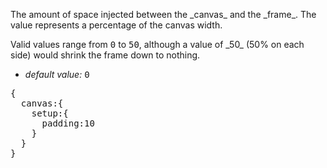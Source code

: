 <p class="b20" markdown="1">The amount of space injected between the _canvas_ and the _frame_. The value represents a percentage of the canvas width.</p>

<p class="b20" markdown="1">Valid values range from <samp class="number">0</samp> to <samp class="number">50</samp>, although a value of _50_ (50% on each side) would shrink the frame down to nothing.</p>

* _default value:_ <samp class="number">0</samp>

<pre data-ace="readonly" style="width:100%;">{
  canvas:{
    setup:{
      padding:10
    }
  }
}</pre>